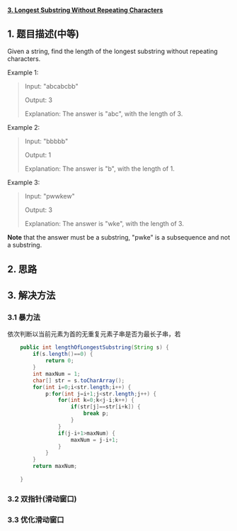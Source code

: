 #### [3. Longest Substring Without Repeating Characters](https://leetcode-cn.com/problems/longest-substring-without-repeating-characters/)

## 1. 题目描述\(中等\)

Given a string, find the length of the longest substring without repeating characters.

Example 1:

> Input: "abcabcbb"
>
> Output: 3 
>
> Explanation: The answer is "abc", with the length of 3.

Example 2:

> Input: "bbbbb"
>
> Output: 1
>
> Explanation: The answer is "b", with the length of 1.

Example 3:

> Input: "pwwkew"
>
> Output: 3
>
> Explanation: The answer is "wke", with the length of 3.

 **Note** that the answer must be a substring, "pwke" is a subsequence and not a substring.



## 2. 思路

## 3. 解决方法

### 3.1 暴力法

依次判断以当前元素为首的无重复元素子串是否为最长子串，若

```java
	public int lengthOfLongestSubstring(String s) {
		if(s.length()==0) {
			return 0;
		}
		int maxNum = 1;
		char[] str = s.toCharArray();
		for(int i=0;i<str.length;i++) {
			p:for(int j=i+1;j<str.length;j++) {
				for(int k=0;k<j-i;k++) {
					if(str[j]==str[i+k]) {
						break p;
					}
				}
				if(j-i+1>maxNum) {
					maxNum = j-i+1;
				}
			}
		}
		return maxNum;
        
    }
```



### 3.2 双指针\(滑动窗口\)

### 3.3 优化滑动窗口



